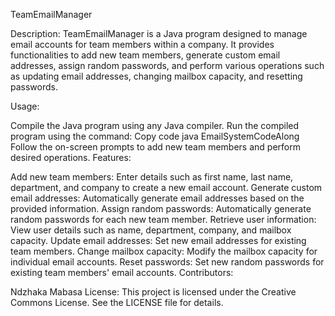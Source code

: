 TeamEmailManager

Description:
TeamEmailManager is a Java program designed to manage email accounts for team members within a company. It provides functionalities to add new team members, generate custom email addresses, assign random passwords, and perform various operations such as updating email addresses, changing mailbox capacity, and resetting passwords.

Usage:

Compile the Java program using any Java compiler.
Run the compiled program using the command:
Copy code
java EmailSystemCodeAlong
Follow the on-screen prompts to add new team members and perform desired operations.
Features:

Add new team members: Enter details such as first name, last name, department, and company to create a new email account.
Generate custom email addresses: Automatically generate email addresses based on the provided information.
Assign random passwords: Automatically generate random passwords for each new team member.
Retrieve user information: View user details such as name, department, company, and mailbox capacity.
Update email addresses: Set new email addresses for existing team members.
Change mailbox capacity: Modify the mailbox capacity for individual email accounts.
Reset passwords: Set new random passwords for existing team members' email accounts.
Contributors:

Ndzhaka Mabasa
License:
This project is licensed under the Creative Commons License. See the LICENSE file for details.






